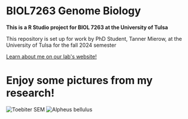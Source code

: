 # BIOL7263 Genome Biology 
**This is a R Studio project for BIOL 7263 at the University of Tulsa**

This repository is set up for work by PhD Student, Tanner Mierow, at the University of Tulsa for the fall 2024 semester

[Learn about me on our lab's website!](https://www.kingston-lab.com/people.html)

# Enjoy some pictures from my research!
![Toebiter SEM](BIOL7263_GenomeBiology/home/biol726307/Markdownpics/1.png)
![Alpheus bellulus](BIOL7263_GenomeBiology/home/biol726307/DSC_0245.png)